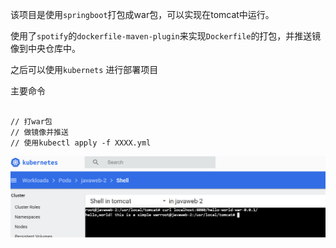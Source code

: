 该项目是使用`springboot`打包成war包，可以实现在tomcat中运行。

使用了`spotify`的`dockerfile-maven-plugin`来实现`Dockerfile`的打包，并推送镜像到中央仓库中。

之后可以使用`kubernets` 进行部署项目

主要命令

```

// 打war包
// 做镜像并推送
// 使用kubectl apply -f XXXX.yml

```

![img_1.png](img_1.png)

